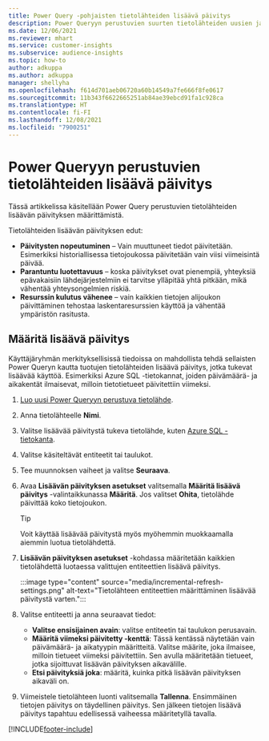 ```yaml
---
title: Power Query -pohjaisten tietolähteiden lisäävä päivitys
description: Power Queryyn perustuvien suurten tietolähteiden uusien ja päivitettyjen tietojen päivittäminen.
ms.date: 12/06/2021
ms.reviewer: mhart
ms.service: customer-insights
ms.subservice: audience-insights
ms.topic: how-to
author: adkuppa
ms.author: adkuppa
manager: shellyha
ms.openlocfilehash: f614d701aeb06720a60b14549a7fe666f8fe0617
ms.sourcegitcommit: 11b343f6622665251ab84ae39ebcd91fa1c928ca
ms.translationtype: HT
ms.contentlocale: fi-FI
ms.lasthandoff: 12/08/2021
ms.locfileid: "7900251"
---
```

# <a name="incremental-refresh-for-data-sources-based-on-power-query"></a>Power Queryyn perustuvien tietolähteiden lisäävä päivitys

Tässä artikkelissa käsitellään Power Query perustuvien tietolähteiden lisäävän päivityksen määrittämistä.

Tietolähteiden lisäävän päivityksen edut:

- **Päivitysten nopeutuminen** – Vain muuttuneet tiedot päivitetään. Esimerkiksi historiallisessa tietojoukossa päivitetään vain viisi viimeisintä päivää.
- **Parantuntu luotettavuus** – koska päivitykset ovat pienempiä, yhteyksiä epävakaisiin lähdejärjestelmiin ei tarvitse ylläpitää yhtä pitkään, mikä vähentää yhteysongelmien riskiä.
- **Resurssin kulutus vähenee** – vain kaikkien tietojen alijoukon päivittäminen tehostaa laskentaresurssien käyttöä ja vähentää ympäristön rasitusta.

## <a name="configure-incremental-refresh"></a>Määritä lisäävä päivitys

Käyttäjäryhmän merkityksellisissä tiedoissa on mahdollista tehdä sellaisten Power Queryn kautta tuotujen tietolähteiden lisäävä päivitys, jotka tukevat lisäävää käyttöä. Esimerkiksi Azure SQL -tietokannat, joiden päivämäärä- ja aikakentät ilmaisevat, milloin tietotietueet päivitettiin viimeksi.

1. [Luo uusi Power Queryyn perustuva tietolähde](connect-power-query.md).

1. Anna tietolähteelle **Nimi**.

1. Valitse lisäävää päivitystä tukeva tietolähde, kuten [Azure SQL -tietokanta](/power-query/connectors/azuresqldatabase).

1. Valitse käsiteltävät entiteetit tai taulukot.

1. Tee muunnoksen vaiheet ja valitse **Seuraava**.

1. Avaa **Lisäävän päivityksen asetukset** valitsemalla **Määritä lisäävä päivitys** -valintaikkunassa **Määritä**. Jos valitset **Ohita**, tietolähde päivittää koko tietojoukon.
   > [!TIP]
   > Voit käyttää lisäävää päivitystä myös myöhemmin muokkaamalla aiemmin luotua tietolähdettä.

1. **Lisäävän päivityksen asetukset** -kohdassa määritetään kaikkien tietolähdettä luotaessa valittujen entiteettien lisäävä päivitys.

   :::image type="content" source="media/incremental-refresh-settings.png" alt-text="Tietolähteen entiteettien määrittäminen lisäävää päivitystä varten.":::

1. Valitse entiteetti ja anna seuraavat tiedot:

   - **Valitse ensisijainen avain**: valitse entiteetin tai taulukon perusavain.
   - **Määritä viimeksi päivitetty -kenttä**: Tässä kentässä näytetään vain päivämäärä- ja aikatyypin määritteitä. Valitse määrite, joka ilmaisee, milloin tietueet viimeksi päivitettiin. Sen avulla määritetään tietueet, jotka sijoittuvat lisäävän päivityksen aikavälille.
   - **Etsi päivityksiä joka**: määritä, kuinka pitkä lisäävän päivityksen aikaväli on.

1. Viimeistele tietolähteen luonti valitsemalla **Tallenna**. Ensimmäinen tietojen päivitys on täydellinen päivitys. Sen jälkeen tietojen lisäävä päivitys tapahtuu edellisessä vaiheessa määritetyllä tavalla.


[!INCLUDE[footer-include](../includes/footer-banner.md)]
